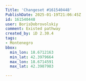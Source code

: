 ```yaml
---
Title: 'Changeset #161540448'
PublishDate: 2025-01-19T21:06:45Z
id: 161540448
user: BorisDobrovolskiy
comment: Existed pathway
created_by: iD 2.30.4
tags:
- Montenegro
bbox:
  min_lon: 18.6712163
  min_lat: 42.3979664
  max_lon: 18.6714591
  max_lat: 42.3987983

---
```

